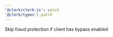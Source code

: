 ```yaml
---
'@clerk/clerk-js': patch
'@clerk/types': patch
---
```


Skip fraud protection if client has bypass enabled
